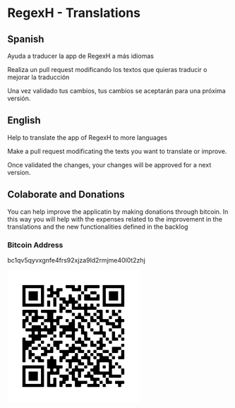 # RegexH - Translations

## Spanish
Ayuda a traducer la app de RegexH a más idiomas

Realiza un pull request modificando los textos que quieras traducir o mejorar la traducción

Una vez validado tus cambios, tus cambios se aceptarán para una próxima versión.

## English
Help to translate the app of RegexH to more languages

Make a pull request modificating the texts you want to translate or improve.

Once validated the changes, your changes will be approved for a next version.

## Colaborate and Donations

You can help improve the applicatin by making donations through bitcoin. In this way you will help with the expenses related to the improvement in the translations and the new functionalities defined in the backlog

### Bitcoin Address
bc1qv5qyvxgnfe4frs92xjza9ld2rmjme40l0t2zhj

![Alt text](bitcoin-qr.png?raw=true "Bitcoin address")
